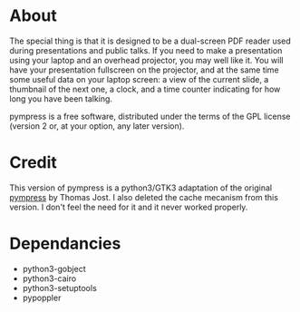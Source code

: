 # About
The special thing is that it is designed to be a dual-screen PDF reader used during presentations and public talks. If you need to make a presentation using your laptop and an overhead projector, you may well like it. You will have your presentation fullscreen on the projector, and at the same time some useful data on your laptop screen: a view of the current slide, a thumbnail of the next one, a clock, and a time counter indicating for how long you have been talking.

pympress is a free software, distributed under the terms of the GPL license (version 2 or, at your option, any later version).

# Credit
This version of pympress is a python3/GTK3 adaptation of the original [pympress](https://github.com/Schnouki/pympress) by Thomas Jost. I also deleted the cache mecanism from this version. I don't feel the need for it and it never worked properly.


# Dependancies
- python3-gobject
- python3-cairo
- python3-setuptools
- pypoppler
